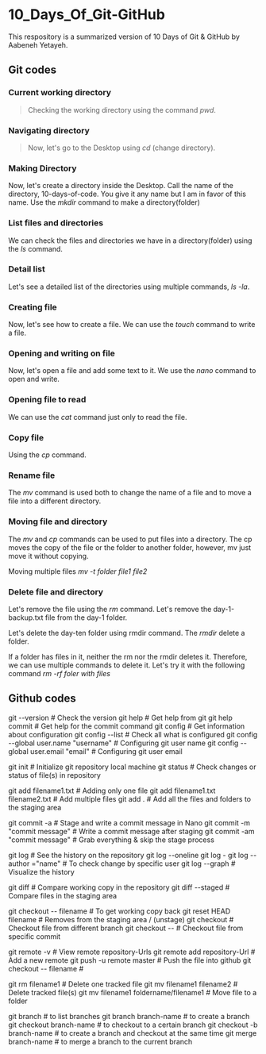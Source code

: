 # 10_Days_Of_Git-GitHub

This respository is a summarized version of 10 Days of Git & GitHub by Aabeneh Yetayeh.

## Git codes

### Current working directory

> Checking the working directory using the command _pwd_.

### Navigating directory

> Now, let's go to the Desktop using _cd_ (change directory).

### Making Directory

Now, let's create a directory inside the Desktop. Call the name of the directory, 10-days-of-code. You give it any name but I am in favor of this name. Use the _mkdir_ command to make a directory(folder)

### List files and directories

We can check the files and directories we have in a directory(folder) using the _ls_ command.

### Detail list

Let's see a detailed list of the directories using multiple commands, _ls -la_.

### Creating file

Now, let's see how to create a file. We can use the _touch_ command to write a file.

### Opening and writing on file

Now, let's open a file and add some text to it. We use the _nano_ command to open and write.

### Opening file to read

We can use the _cat_ command just only to read the file.

### Copy file

Using the _cp_ command.

### Rename file

The _mv_ command is used both to change the name of a file and to move a file into a different directory.

### Moving file and directory

The _mv_ and _cp_ commands can be used to put files into a directory. The cp moves the copy of the file or the folder to another folder, however, mv just move it without copying.

Moving multiple files _mv -t folder file1 file2_

### Delete file and directory

Let's remove the file using the _rm_ command. Let's remove the day-1-backup.txt file from the day-1 folder.

Let's delete the day-ten folder using rmdir command. The _rmdir_ delete a folder.

If a folder has files in it, neither the rm nor the rmdir deletes it. Therefore, we can use multiple commands to delete it. Let's try it with the following command _rm -rf foler with files_

## Github codes

git --version # Check the version
git help # Get help from git
git help commit # Get help for the commit command
git config # Get information about configuration
git config --list # Check all what is configured
git config --global user.name "username" # Configuring git user name
git config --global user.email "email" # Configuring git user email

git init # Initialize git repository local machine
git status # Check changes or status of file(s) in repository

git add filename1.txt # Adding only one file
git add filename1.txt filename2.txt # Add multiple files
git add . # Add all the files and folders to the staging area

git commit -a # Stage and write a commit message in Nano
git commit -m "commit message" # Write a commit message after staging
git commit -am "commit message" # Grab everything & skip the stage process

git log # See the history on the repository
git log --oneline
git log -<limit>
git log --author ="name" # To check change by specific user
git log --graph # Visualize the history

git diff # Compare working copy in the repository
git diff --staged # Compare files in the staging area

git checkout -- filename # To get working copy back
git reset HEAD filename # Removes from the staging area / (unstage)
git checkout <branch-name> <path to file> # Checkout file from different branch
git checkout <commit-id> -- <path to file> # Checkout file from specific commit

git remote -v # View remote repository-Urls
git remote add <remote name> repository-Url # Add a new remote
git push -u remote master # Push the file into github
git checkout <commit-id> -- filename #

git rm filename1 # Delete one tracked file
git mv filename1 filename2 # Delete tracked file(s)
git mv filename1 foldername/filename1 # Move file to a folder

git branch # to list branches
git branch branch-name # to create a branch
git checkout branch-name # to checkout to a certain branch
git checkout -b branch-name # to create a branch and checkout at the same time
git merge branch-name # to merge a branch to the current branch
